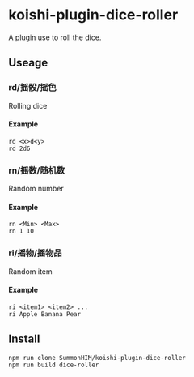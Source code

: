 # koishi-plugin-dice-roller

<!-- [![npm](https://img.shields.io/npm/v/koishi-plugin-dice-roller?style=flat-square)](https://www.npmjs.com/package/koishi-plugin-dice-roller) -->

A plugin use to roll the dice.

## Useage

### rd/摇骰/摇色
Rolling dice
#### Example
```
rd <x>d<y>
rd 2d6
```

### rn/摇数/随机数
Random number
#### Example
```
rn <Min> <Max>
rn 1 10
```

### ri/摇物/摇物品
Random item
#### Example
```
ri <item1> <item2> ...
ri Apple Banana Pear
```

## Install
```
npm run clone SummonHIM/koishi-plugin-dice-roller
npm run build dice-roller
```